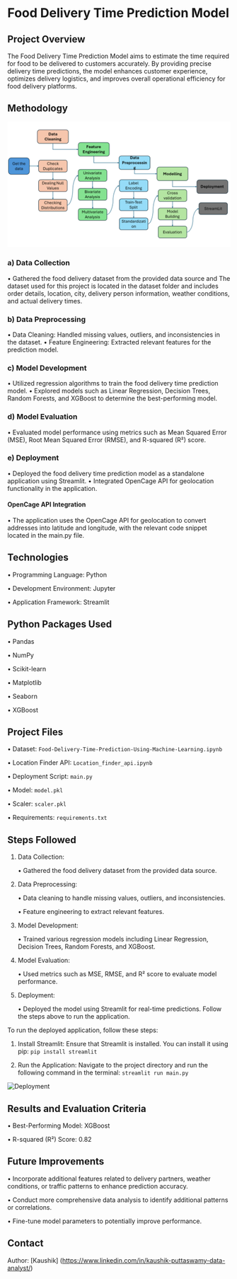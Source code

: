 # Food Delivery Time Prediction Model
## Project Overview
The Food Delivery Time Prediction Model aims to estimate the time required for food to be delivered to customers accurately. By providing precise delivery time predictions, the model enhances customer experience, optimizes delivery logistics, and improves overall operational efficiency for food delivery platforms.

## Methodology
![Methodology](https://github.com/Kaushik-Puttaswamy/Food-Delivery-Time-Prediction-Using-Machine-Learning/blob/main/Methodology.png)

### a) Data Collection
• Gathered the food delivery dataset from the provided data source and The dataset used for this project is located in the dataset folder and includes order details, location, city, delivery person information, weather conditions, and actual delivery times.

### b) Data Preprocessing
• Data Cleaning: Handled missing values, outliers, and inconsistencies in the dataset.
• Feature Engineering: Extracted relevant features for the prediction model.

### c) Model Development
• Utilized regression algorithms to train the food delivery time prediction model.
• Explored models such as Linear Regression, Decision Trees, Random Forests, and XGBoost to determine the best-performing model.

### d) Model Evaluation
• Evaluated model performance using metrics such as Mean Squared Error (MSE), Root Mean Squared Error (RMSE), and R-squared (R²) score.

### e) Deployment
• Deployed the food delivery time prediction model as a standalone application using Streamlit.
• Integrated OpenCage API for geolocation functionality in the application.

#### OpenCage API Integration
• The application uses the OpenCage API for geolocation to convert addresses into latitude and longitude, with the relevant code snippet located in the main.py file.

## Technologies

• Programming Language: Python

• Development Environment: Jupyter

• Application Framework: Streamlit

## Python Packages Used

• Pandas

• NumPy

• Scikit-learn

• Matplotlib

• Seaborn

• XGBoost

## Project Files
• Dataset: ```Food-Delivery-Time-Prediction-Using-Machine-Learning.ipynb```

• Location Finder API: ```Location_finder_api.ipynb```

• Deployment Script: ```main.py```

• Model: ```model.pkl```

• Scaler: ```scaler.pkl```

• Requirements: ```requirements.txt```

## Steps Followed

1. Data Collection: 

    • Gathered the food delivery dataset from the provided data source.

2. Data Preprocessing:

    • Data cleaning to handle missing values, outliers, and inconsistencies.

    • Feature engineering to extract relevant features.

3. Model Development:

    • Trained various regression models including Linear Regression, Decision Trees, Random Forests, and XGBoost.

4. Model Evaluation:

    • Used metrics such as MSE, RMSE, and R² score to evaluate model performance.

5. Deployment:

    • Deployed the model using Streamlit for real-time predictions. Follow the steps above to run the application.

To run the deployed application, follow these steps:

1. Install Streamlit: Ensure that Streamlit is installed. You can install it using pip:
  ```pip install streamlit```

2. Run the Application: Navigate to the project directory and run the following command in the terminal:
  ```streamlit run main.py```

![Deployment](https://github.com/Kaushik-Puttaswamy/Food-Delivery-Time-Prediction-Using-Machine-Learning/blob/main/Deployment.png)

## Results and Evaluation Criteria
• Best-Performing Model: XGBoost

• R-squared (R²) Score: 0.82

## Future Improvements
• Incorporate additional features related to delivery partners, weather conditions, or traffic patterns to enhance prediction accuracy.

• Conduct more comprehensive data analysis to identify additional patterns or correlations.

• Fine-tune model parameters to potentially improve performance.


## Contact
Author: [Kaushik] (https://www.linkedin.com/in/kaushik-puttaswamy-data-analyst/)



